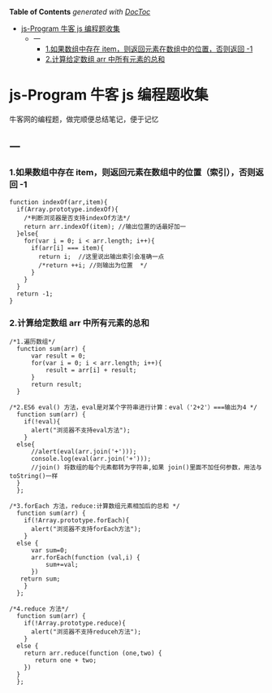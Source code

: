 

<!-- START doctoc generated TOC please keep comment here to allow auto update -->
<!-- DON'T EDIT THIS SECTION, INSTEAD RE-RUN doctoc TO UPDATE -->

**Table of Contents** _generated with [DocToc](http://doctoc.herokuapp.com/)_


- [js-Program 牛客 js 编程题收集](#js-Program牛客js编程题收集)
  - 一
    - [1.如果数组中存在 item，则返回元素在数组中的位置，否则返回 -1](#1.如果数组中存在item则返回元素在数组中的位置否则返回-1)
    - [2.计算给定数组 arr 中所有元素的总和](#2.计算给定数组arr中所有元素的总和)
  
<!-- END doctoc generated TOC please keep comment here to allow auto update -->

# js-Program 牛客 js 编程题收集

牛客网的编程题，做完顺便总结笔记，便于记忆

## 一

### 1.如果数组中存在 item，则返回元素在数组中的位置（索引），否则返回 -1

```
function indexOf(arr,item){
  if(Array.prototype.indexOf){
    /*判断浏览器是否支持indexOf方法*/
    return arr.indexOf(item); //输出位置的话最好加一
  }else{
    for(var i = 0; i < arr.length; i++){
      if(arr[i] === item){
        return i;  //这里说出输出索引会准确一点
        /*return ++i; //则输出为位置  */
      }
    }
  }
  return -1;
}
```

### 2.计算给定数组 arr 中所有元素的总和

```
/*1.遍历数组*/
  function sum(arr) {
      var result = 0;
      for(var i = 0; i < arr.length; i++){
          result = arr[i] + result;
      }
      return result;
  }

/*2.ES6 eval() 方法，eval是对某个字符串进行计算：eval（'2+2'）===输出为4 */
  function sum(arr) {
    if(!eval){
      alert("浏览器不支持eval方法");
    }
  else{
      //alert(eval(arr.join('+')));
      console.log(eval(arr.join('+')));
      //join() 将数组的每个元素都转为字符串,如果 join()里面不加任何参数，用法与toString()一样
  }
  };

/*3.forEach 方法，reduce:计算数组元素相加后的总和 */
  function sum(arr) {
    if(!Array.prototype.forEach){
      alert("浏览器不支持forEach方法");
    }
  else {
      var sum=0;
      arr.forEach(function (val,i) {
          sum+=val;
      })
   return sum;
    }
  }; 

/*4.reduce 方法*/
  function sum(arr) {
    if(!Array.prototype.reduce){
      alert("浏览器不支持reduceh方法");
    }
  else {
    return arr.reduce(function (one,two) {
       return one + two;
    })
  }
  }; 
  
 ```

